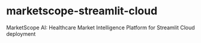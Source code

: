 # marketscope-streamlit-cloud
MarketScope AI: Healthcare Market Intelligence Platform for Streamlit Cloud deployment
